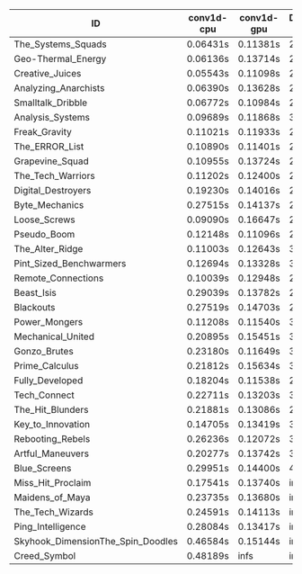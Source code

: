 |ID|conv1d-cpu|conv1d-gpu|DWSPConv2D-gpu|gemm-gpu|avg|
|-|-|-|-|-|-|
|The_Systems_Squads|0.06431s|0.11381s|2.81682s|1.74932s|1.18607s|
|Geo-Thermal_Energy|0.06136s|0.13714s|2.87703s|1.70239s|1.19448s|
|Creative_Juices|0.05543s|0.11098s|2.93471s|1.71421s|1.20383s|
|Analyzing_Anarchists|0.06390s|0.13628s|2.86679s|1.79712s|1.21602s|
|Smalltalk_Dribble|0.06772s|0.10984s|2.91118s|1.78760s|1.21908s|
|Analysis_Systems|0.09689s|0.11868s|3.03324s|1.68118s|1.23250s|
|Freak_Gravity|0.11021s|0.11933s|2.93023s|1.78689s|1.23666s|
|The_ERROR_List|0.10890s|0.11401s|2.90706s|1.81863s|1.23715s|
|Grapevine_Squad|0.10955s|0.13724s|2.90608s|1.81232s|1.24130s|
|The_Tech_Warriors|0.11202s|0.12400s|2.95694s|1.78189s|1.24371s|
|Digital_Destroyers|0.19230s|0.14016s|2.87729s|1.78298s|1.24818s|
|Byte_Mechanics|0.27515s|0.14137s|2.83762s|1.77548s|1.25741s|
|Loose_Screws|0.09090s|0.16647s|2.88792s|1.90902s|1.26358s|
|Pseudo_Boom|0.12148s|0.11096s|2.98895s|1.83994s|1.26533s|
|The_Alter_Ridge|0.11003s|0.12643s|3.05290s|1.86726s|1.28916s|
|Pint_Sized_Benchwarmers|0.12694s|0.13328s|3.04835s|1.85667s|1.29131s|
|Remote_Connections|0.10039s|0.12948s|2.99245s|1.94574s|1.29201s|
|Beast_Isis|0.29039s|0.13782s|2.85027s|1.91285s|1.29783s|
|Blackouts|0.27519s|0.14703s|2.87426s|1.94411s|1.31015s|
|Power_Mongers|0.11208s|0.11540s|3.18280s|1.85066s|1.31523s|
|Mechanical_United|0.20895s|0.15451s|3.07515s|1.91078s|1.33735s|
|Gonzo_Brutes|0.23180s|0.11649s|3.11985s|1.88166s|1.33745s|
|Prime_Calculus|0.21812s|0.15634s|3.08766s|1.90289s|1.34125s|
|Fully_Developed|0.18204s|0.11538s|2.84537s|2.34273s|1.37138s|
|Tech_Connect|0.22711s|0.13203s|3.11785s|2.05687s|1.38347s|
|The_Hit_Blunders|0.21881s|0.13086s|2.86938s|2.56067s|1.44493s|
|Key_to_Innovation|0.14705s|0.13419s|3.10499s|2.53712s|1.48084s|
|Rebooting_Rebels|0.26236s|0.12072s|3.14559s|2.63815s|1.54170s|
|Artful_Maneuvers|0.20277s|0.13742s|3.67173s|2.50185s|1.62844s|
|Blue_Screens|0.29951s|0.14400s|4.92569s|1.67793s|1.76178s|
|Miss_Hit_Proclaim|0.17541s|0.13740s|infs|infs|infs|
|Maidens_of_Maya|0.23735s|0.13680s|infs|infs|infs|
|The_Tech_Wizards|0.24591s|0.14113s|infs|2.00452s|infs|
|Ping_Intelligence|0.28084s|0.13417s|infs|4.61165s|infs|
|Skyhook_DimensionThe_Spin_Doodles|0.46584s|0.15144s|infs|infs|infs|
|Creed_Symbol|0.48189s|infs|infs|4.46889s|infs|

